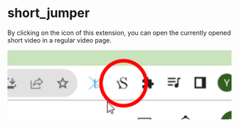 # short_jumper
By clicking on the icon of this extension, you can open the currently opened short video in a regular video page.

![screen shot](screen_shot.png)
